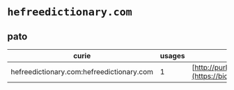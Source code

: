 # `hefreedictionary.com`

## pato

| curie                                     |   usages | nodes                                                                                                             |
|-------------------------------------------|----------|-------------------------------------------------------------------------------------------------------------------|
| hefreedictionary.com:hefreedictionary.com |        1 | [http://purl.obolibrary.org/obo/PATO:0001773](https://bioregistry.io/http://purl.obolibrary.org/obo/PATO:0001773) |
